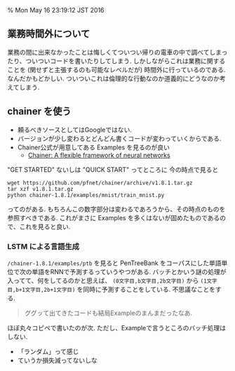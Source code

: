 % Mon May 16 23:19:12 JST 2016

## 業務時間外について

業務の間に出来なかったことは悔しくてついつい帰りの電車の中で調べてしまったり、ついついコードを書いたりしてしまう.
しかしながらこれは業務に関することを (関せずと主張するのも可能なレベルだが) 時間外に行っているのである.
なんだかもどかしい.
ついついこれは倫理的な行動なのか道義的にどうなのか考えてしまう.

## chainer を使う

- 頼るべきソースとしてはGoogleではない.
- バージョンが少し変わるとどんどん書くコードが変わっていくからである.
- Chainer公式が用意してある Examples を見るのが良い
    - [Chainer: A flexible framework of neural networks](http://chainer.org/)

"GET STARTED" ないしは "QUICK START" ってところに
今の時点で見ると

```
wget https://github.com/pfnet/chainer/archive/v1.8.1.tar.gz
tar xzf v1.8.1.tar.gz
python chainer-1.8.1/examples/mnist/train_mnist.py
```

ってのがある.
もちろんこの数字部分は変わるであろうから、その時点のものを参照すべきである.
これがまさに Examples を多くはないが固めたものであるので、これを見ると良い.

### LSTM による言語生成

`/chainer-1.8.1/examples/ptb` を見ると
PenTreeBank
をコーパスにした単語単位で次の単語をRNNで予測するっていうやつがある.
バッチとかいう謎の処理が入ってて、何をしてるのかと思えば、
`(0文字目,b文字目,2b文字目)`
から
`(1文字目,b+1文字目,2b+1文字目)`
を同時に予測することをしている.
不思議なことをする.

> ググッて出てきたコードも結局Exampleのまんまだったなあ.

ほぼ丸々コピペで書いたのが次.
ただし、Exampleで言うところのバッチ処理はしない.

<script src="https://gist.github.com/cympfh/ff1895cbd4504af4bab2c4ae17e28551.js"></script>

- 「ランダム」って感じ
- ていうか損失減ってないしな

